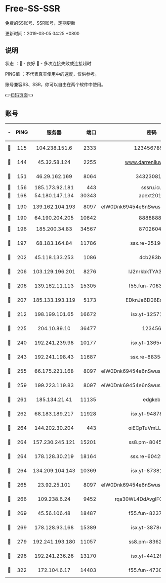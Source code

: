 # Free-SS-SSR

免费的SS账号、SSR账号，定期更新

更新时间：2019-03-05 04:25 +0800

## 说明

状态     ：🙂 - 良好 🙁 - 多次连接失败或连接超时

PING值   ：不代表真实使用中的速度，仅供参考。

账号兼容SS、SSR，你可以自由在两个软件中使用。

👉[扫码页面](https://liesauer.github.io/free-ss-ssr.github.io/)👈

## 账号

|-|PING|服务器|端口|密码|加密方式|区域|
|:----:|:----:|:-----:|-----:|:----:|:----:|:----:|
|🙂|115|104.238.151.6|2333|12345678900|aes-256-cfb|JP|
|🙂|144|45.32.58.124|2255|www.darrenliuwei.com|aes-256-cfb|JP|
|🙂|151|46.29.162.169|8064|3432308177|aes-256-cfb|RU|
|🙂|156|185.173.92.181|443|sssru.icu|rc4-md5|RU|
|🙂|168|54.180.147.134|30343|apext2019|chacha20|KR|
|🙂|190|139.162.104.193|8097|eIW0Dnk69454e6nSwuspv9DmS201tQ0D|aes-256-cfb|JP|
|🙂|190|64.190.204.205|10842|88888888|rc4-md5|US|
|🙂|196|185.200.34.83|34567|87026045|aes-256-cfb|US|
|🙂|197|68.183.164.84|11786|ssx.re-25196932|aes-256-cfb|US|
|🙂|202|45.118.133.253|1086|4cb283b8|aes-256-cfb|SG|
|🙂|206|103.129.196.201|8276|lJ2nrkbkTYA30wv0|aes-256-cfb|US|
|🙂|206|139.162.11.113|15305|f55.fun-70630978|aes-256-cfb|SG|
|🙂|207|185.133.193.119|5173|EDknJe6D06EoWDaw|aes-256-cfb|US|
|🙂|212|198.199.101.65|16672|isx.yt-12571443|aes-256-cfb|US|
|🙂|225|204.10.89.10|36477|123456|aes-256-cfb|US|
|🙂|240|192.241.239.98|10177|isx.yt-13654380|aes-256-cfb|US|
|🙂|243|192.241.198.43|11687|ssx.re-88354290|aes-256-cfb|US|
|🙂|255|66.175.221.168|8097|eIW0Dnk69454e6nSwuspv9DmS201tQ0D|aes-256-cfb|US|
|🙂|259|199.223.119.83|8097|eIW0Dnk69454e6nSwuspv9DmS201tQ0D|aes-256-cfb|US|
|🙂|261|185.134.21.41|11135|edgkeb|aes-256-cfb|GB|
|🙂|262|68.183.189.217|11928|isx.yt-94878692|aes-256-cfb|SG|
|🙂|264|144.202.30.204|443|oiECpTuVmLLxk4Ts|aes-256-cfb|US|
|🙂|264|157.230.245.121|15201|ss8.pm-80454151|aes-256-cfb|SG|
|🙂|264|178.128.30.219|18164|ssx.re-60429944|aes-256-cfb|SG|
|🙂|264|134.209.104.143|10369|isx.yt-87381923|aes-256-cfb|SG|
|🙂|265|23.92.25.101|8097|eIW0Dnk69454e6nSwuspv9DmS201tQ0D|aes-256-cfb|US|
|🙂|266|109.238.6.24|9452|rqa30WL4DdAvgIFG6Fs3znzTa|aes-256-cfb|FR|
|🙂|269|45.56.106.48|18487|f55.fun-82379795|aes-256-cfb|US|
|🙂|269|178.128.93.168|15389|isx.yt-38784218|aes-256-cfb|SG|
|🙂|279|192.241.193.180|11057|ss8.pm-83620677|aes-256-cfb|US|
|🙂|296|192.241.236.26|13170|isx.yt-44126456|aes-256-cfb|US|
|🙂|322|172.104.6.17|14403|f55.fun-47304627|aes-256-cfb|US|
